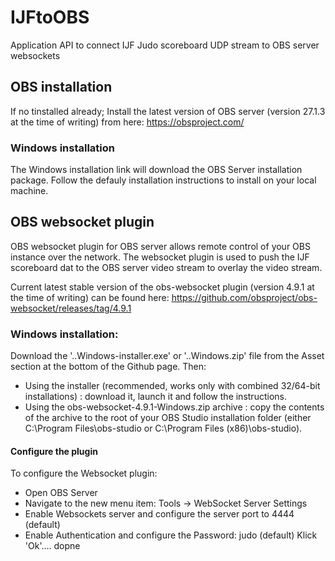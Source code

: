 # IJFtoOBS
Application API to connect IJF Judo scoreboard UDP stream to OBS server websockets

## OBS installation
If no tinstalled already; Install the latest version of OBS server (version 27.1.3 at the time of writing) from here: https://obsproject.com/
### Windows installation
The Windows installation link will download the OBS Server installation package. Follow the defauly installation instructions to install on your local machine.

## OBS websocket plugin
OBS websocket plugin for OBS server allows remote control of your OBS instance over the network. 
The websocket plugin is used to push the IJF scoreboard dat to the OBS server video stream to overlay the video stream.

Current latest stable version of the obs-websocket plugin (version 4.9.1 at the time of writing) can be found here: https://github.com/obsproject/obs-websocket/releases/tag/4.9.1
### Windows installation:
Download the '..Windows-installer.exe' or '..Windows.zip' file from the Asset section at the bottom of the Github page. Then:
- Using the installer (recommended, works only with combined 32/64-bit installations) : download it, launch it and follow the instructions.
- Using the obs-websocket-4.9.1-Windows.zip archive : copy the contents of the archive to the root of your OBS Studio installation folder (either C:\Program Files\obs-studio or C:\Program Files (x86)\obs-studio).

#### Configure the plugin
To configure the Websocket plugin:
- Open OBS Server
- Navigate to the new menu item: Tools -> WebSocket Server Settings
- Enable Websockets server and configure the server port to 4444 (default)
- Enable Authentication and configure the Password: judo (default)
Klick 'Ok'.... dopne 
